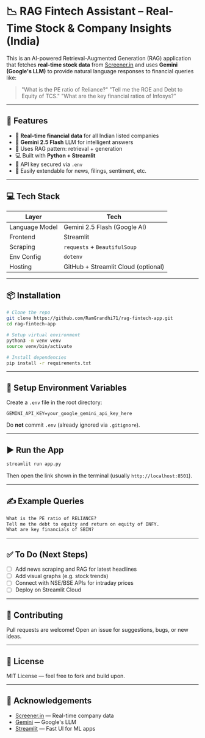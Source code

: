 # 📉 RAG Fintech Assistant – Real-Time Stock & Company Insights (India)

This is an AI-powered Retrieval-Augmented Generation (RAG) application that fetches **real-time stock data** from [Screener.in](https://www.screener.in) and uses **Gemini (Google's LLM)** to provide natural language responses to financial queries like:

> "What is the PE ratio of Reliance?"
> "Tell me the ROE and Debt to Equity of TCS."
> "What are the key financial ratios of Infosys?"

---

## 🚀 Features

* 🔎 **Real-time financial data** for all Indian listed companies
* 🤖 **Gemini 2.5 Flash** LLM for intelligent answers
* 🧠 Uses RAG pattern: retrieval + generation
* 💻 Built with **Python + Streamlit**
* 🔐 API key secured via `.env`
* 🧪 Easily extendable for news, filings, sentiment, etc.

---

## 💻 Tech Stack

| Layer          | Tech                                |
| -------------- | ----------------------------------- |
| Language Model | Gemini 2.5 Flash (Google AI)        |
| Frontend       | Streamlit                           |
| Scraping      | `requests` + `BeautifulSoup`        |
| Env Config     | `dotenv`                           |
| Hosting        | GitHub + Streamlit Cloud (optional) |

---

## 📦 Installation

```bash
# Clone the repo
git clone https://github.com/RamGrandhi71/rag-fintech-app.git
cd rag-fintech-app

# Setup virtual environment
python3 -m venv venv
source venv/bin/activate

# Install dependencies
pip install -r requirements.txt
```

---

## 🔐 Setup Environment Variables

Create a `.env` file in the root directory:

```
GEMINI_API_KEY=your_google_gemini_api_key_here
```

Do **not** commit `.env` (already ignored via `.gitignore`).

---

## ▶️ Run the App

```bash
streamlit run app.py
```

Then open the link shown in the terminal (usually `http://localhost:8501`).

---

## ✍️ Example Queries

```txt
What is the PE ratio of RELIANCE?
Tell me the debt to equity and return on equity of INFY.
What are key financials of SBIN?
```

---

## ✅ To Do (Next Steps)

* [ ] Add news scraping and RAG for latest headlines
* [ ] Add visual graphs (e.g. stock trends)
* [ ] Connect with NSE/BSE APIs for intraday prices
* [ ] Deploy on Streamlit Cloud

---

## 🤝 Contributing

Pull requests are welcome! Open an issue for suggestions, bugs, or new ideas.

---

## 📄 License

MIT License — feel free to fork and build upon.

---

## 🙌 Acknowledgements

* [Screener.in](https://www.screener.in) — Real-time company data
* [Gemini](https://ai.google.dev) — Google's LLM
* [Streamlit](https://streamlit.io) — Fast UI for ML apps

